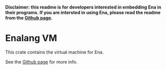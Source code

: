 #### Disclaimer: this readme is for developers interested in embedding Ena in their programs. If you are intersted in using Ena, please read the readme from the [Github page](https://github.com/kislball/ena).

# Enalang VM

This crate contains the virtual machine for Ena.

See the [Github page](https://github.com/kislball/ena) for more info.